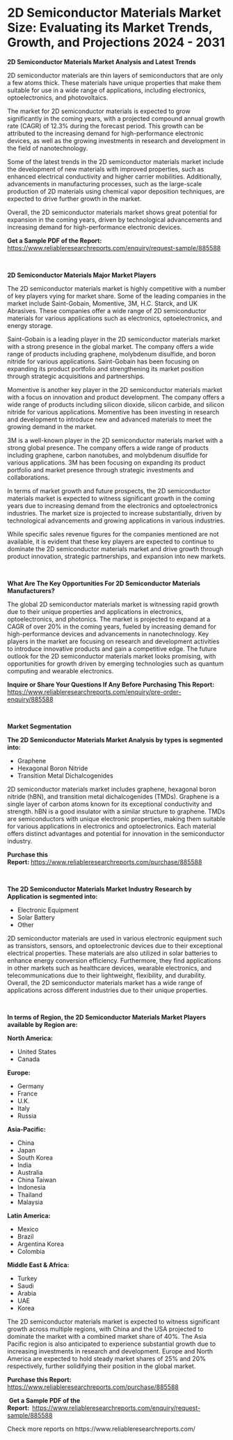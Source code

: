 <p><h1>2D Semiconductor Materials Market Size: Evaluating its Market Trends, Growth, and Projections 2024 - 2031</h1></p><p><strong>2D Semiconductor Materials Market Analysis and Latest Trends</strong></p>
<p><p>2D semiconductor materials are thin layers of semiconductors that are only a few atoms thick. These materials have unique properties that make them suitable for use in a wide range of applications, including electronics, optoelectronics, and photovoltaics.</p><p>The market for 2D semiconductor materials is expected to grow significantly in the coming years, with a projected compound annual growth rate (CAGR) of 12.3% during the forecast period. This growth can be attributed to the increasing demand for high-performance electronic devices, as well as the growing investments in research and development in the field of nanotechnology.</p><p>Some of the latest trends in the 2D semiconductor materials market include the development of new materials with improved properties, such as enhanced electrical conductivity and higher carrier mobilities. Additionally, advancements in manufacturing processes, such as the large-scale production of 2D materials using chemical vapor deposition techniques, are expected to drive further growth in the market.</p><p>Overall, the 2D semiconductor materials market shows great potential for expansion in the coming years, driven by technological advancements and increasing demand for high-performance electronic devices.</p></p>
<p><strong>Get a Sample PDF of the Report:&nbsp;</strong> <a href="https://www.reliableresearchreports.com/enquiry/request-sample/885588">https://www.reliableresearchreports.com/enquiry/request-sample/885588</a></p>
<p>&nbsp;</p>
<p><strong>2D Semiconductor Materials Major Market Players</strong></p>
<p><p>The 2D semiconductor materials market is highly competitive with a number of key players vying for market share. Some of the leading companies in the market include Saint-Gobain, Momentive, 3M, H.C. Starck, and UK Abrasives. These companies offer a wide range of 2D semiconductor materials for various applications such as electronics, optoelectronics, and energy storage.</p><p>Saint-Gobain is a leading player in the 2D semiconductor materials market with a strong presence in the global market. The company offers a wide range of products including graphene, molybdenum disulfide, and boron nitride for various applications. Saint-Gobain has been focusing on expanding its product portfolio and strengthening its market position through strategic acquisitions and partnerships.</p><p>Momentive is another key player in the 2D semiconductor materials market with a focus on innovation and product development. The company offers a wide range of products including silicon dioxide, silicon carbide, and silicon nitride for various applications. Momentive has been investing in research and development to introduce new and advanced materials to meet the growing demand in the market.</p><p>3M is a well-known player in the 2D semiconductor materials market with a strong global presence. The company offers a wide range of products including graphene, carbon nanotubes, and molybdenum disulfide for various applications. 3M has been focusing on expanding its product portfolio and market presence through strategic investments and collaborations.</p><p>In terms of market growth and future prospects, the 2D semiconductor materials market is expected to witness significant growth in the coming years due to increasing demand from the electronics and optoelectronics industries. The market size is projected to increase substantially, driven by technological advancements and growing applications in various industries.</p><p>While specific sales revenue figures for the companies mentioned are not available, it is evident that these key players are expected to continue to dominate the 2D semiconductor materials market and drive growth through product innovation, strategic partnerships, and expansion into new markets.</p></p>
<p>&nbsp;</p>
<p><strong>What Are The Key Opportunities For 2D Semiconductor Materials Manufacturers?</strong></p>
<p><p>The global 2D semiconductor materials market is witnessing rapid growth due to their unique properties and applications in electronics, optoelectronics, and photonics. The market is projected to expand at a CAGR of over 20% in the coming years, fueled by increasing demand for high-performance devices and advancements in nanotechnology. Key players in the market are focusing on research and development activities to introduce innovative products and gain a competitive edge. The future outlook for the 2D semiconductor materials market looks promising, with opportunities for growth driven by emerging technologies such as quantum computing and wearable electronics.</p></p>
<p><strong>Inquire or Share Your Questions If Any Before Purchasing This Report:</strong> <a href="https://www.reliableresearchreports.com/enquiry/pre-order-enquiry/885588">https://www.reliableresearchreports.com/enquiry/pre-order-enquiry/885588</a></p>
<p>&nbsp;</p>
<p><strong>Market Segmentation</strong></p>
<p><strong>The 2D Semiconductor Materials Market Analysis by types is segmented into:</strong></p>
<p><ul><li>Graphene</li><li>Hexagonal Boron Nitride</li><li>Transition Metal Dichalcogenides</li></ul></p>
<p><p>2D semiconductor materials market includes graphene, hexagonal boron nitride (hBN), and transition metal dichalcogenides (TMDs). Graphene is a single layer of carbon atoms known for its exceptional conductivity and strength. hBN is a good insulator with a similar structure to graphene. TMDs are semiconductors with unique electronic properties, making them suitable for various applications in electronics and optoelectronics. Each material offers distinct advantages and potential for innovation in the semiconductor industry.</p></p>
<p><strong>Purchase this Report:&nbsp;</strong><a href="https://www.reliableresearchreports.com/purchase/885588">https://www.reliableresearchreports.com/purchase/885588</a></p>
<p>&nbsp;</p>
<p><strong>The 2D Semiconductor Materials Market Industry Research by Application is segmented into:</strong></p>
<p><ul><li>Electronic Equipment</li><li>Solar Battery</li><li>Other</li></ul></p>
<p><p>2D semiconductor materials are used in various electronic equipment such as transistors, sensors, and optoelectronic devices due to their exceptional electrical properties. These materials are also utilized in solar batteries to enhance energy conversion efficiency. Furthermore, they find applications in other markets such as healthcare devices, wearable electronics, and telecommunications due to their lightweight, flexibility, and durability. Overall, the 2D semiconductor materials market has a wide range of applications across different industries due to their unique properties.</p></p>
<p>&nbsp;</p>
<p><strong>In terms of Region, the 2D Semiconductor Materials Market Players available by Region are:</strong></p>
<p>
    <p> <strong> North America: </strong>
        <ul>
            <li>United States</li>
            <li>Canada</li>
        </ul>
        </p> 
    <p> <strong> Europe: </strong>
        <ul>
            <li>Germany</li>
            <li>France</li>
            <li>U.K.</li>
            <li>Italy</li>
            <li>Russia</li>
        </ul>
        </p> 
    <p> <strong> Asia-Pacific: </strong>
        <ul>
            <li>China</li>
            <li>Japan</li>
            <li>South Korea</li>
            <li>India</li>
            <li>Australia</li>
            <li>China Taiwan</li>
            <li>Indonesia</li>
            <li>Thailand</li>
            <li>Malaysia</li>
        </ul>
        </p> 
    <p> <strong> Latin America: </strong>
        <ul>
            <li>Mexico</li>
            <li>Brazil</li>
            <li>Argentina Korea</li>
            <li>Colombia</li>
        </ul>
        </p> 
    <p> <strong> Middle East & Africa: </strong>
        <ul>
            <li>Turkey</li>
            <li>Saudi</li>
            <li>Arabia</li>
            <li>UAE</li>
            <li>Korea</li>
        </ul>
    </p>
    </p>
<p><p>The 2D semiconductor materials market is expected to witness significant growth across multiple regions, with China and the USA projected to dominate the market with a combined market share of 40%. The Asia Pacific region is also anticipated to experience substantial growth due to increasing investments in research and development. Europe and North America are expected to hold steady market shares of 25% and 20% respectively, further solidifying their position in the global market.</p></p>
<p><strong>Purchase this Report: </strong><a href="https://www.reliableresearchreports.com/purchase/885588">https://www.reliableresearchreports.com/purchase/885588</a></p>
<p>&nbsp;<strong>Get a Sample PDF of the Report:&nbsp;&nbsp;</strong><a href="https://www.reliableresearchreports.com/enquiry/request-sample/885588">https://www.reliableresearchreports.com/enquiry/request-sample/885588</a></p>
<p><strong></strong></p>
<p>Check more reports on https://www.reliableresearchreports.com/</p>